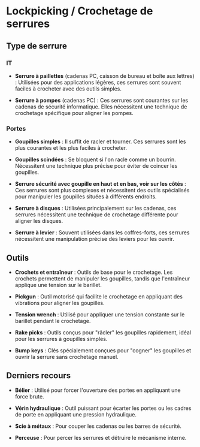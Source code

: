 # Lockpicking / Crochetage de serrures

## Type de serrure

### IT

* **Serrure à paillettes** (cadenas PC, caisson de bureau et boîte aux lettres) : Utilisées pour des applications légères, ces serrures sont souvent faciles à crocheter avec des outils simples.

* **Serrure à pompes** (cadenas PC) : Ces serrures sont courantes sur les cadenas de sécurité informatique. Elles nécessitent une technique de crochetage spécifique pour aligner les pompes.

### Portes

* **Goupilles simples** : Il suffit de racler et tourner. Ces serrures sont les plus courantes et les plus faciles à crocheter.

* **Goupilles scindées** : Se bloquent si l'on racle comme un bourrin. Nécessitent une technique plus précise pour éviter de coincer les goupilles.

* **Serrure sécurité avec goupille en haut et en bas, voir sur les côtés** : Ces serrures sont plus complexes et nécessitent des outils spécialisés pour manipuler les goupilles situées à différents endroits.

* **Serrure à disques** : Utilisées principalement sur les cadenas, ces serrures nécessitent une technique de crochetage différente pour aligner les disques.

* **Serrure à levier** : Souvent utilisées dans les coffres-forts, ces serrures nécessitent une manipulation précise des leviers pour les ouvrir.

## Outils

* **Crochets et entraîneur** : Outils de base pour le crochetage. Les crochets permettent de manipuler les goupilles, tandis que l'entraîneur applique une tension sur le barillet.

* **Pickgun** : Outil motorisé qui facilite le crochetage en appliquant des vibrations pour aligner les goupilles.

* **Tension wrench** : Utilisé pour appliquer une tension constante sur le barillet pendant le crochetage.

* **Rake picks** : Outils conçus pour "râcler" les goupilles rapidement, idéal pour les serrures à goupilles simples.

* **Bump keys** : Clés spécialement conçues pour "cogner" les goupilles et ouvrir la serrure sans crochetage manuel.

## Derniers recours

* **Bélier** : Utilisé pour forcer l'ouverture des portes en appliquant une force brute.

* **Vérin hydraulique** : Outil puissant pour écarter les portes ou les cadres de porte en appliquant une pression hydraulique.

* **Scie à métaux** : Pour couper les cadenas ou les barres de sécurité.

* **Perceuse** : Pour percer les serrures et détruire le mécanisme interne.